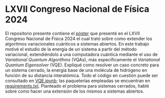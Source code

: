# LXVII Congreso Nacional de Física 2024 #

El repositorio presente contiene el [póster](/poster.pdf/) que presenté en el LXVII Congreso Nacional de Física 2024 el cual trató sobre como extender los algoritmos variacionales cuánticos a sistemas abiertos. En este trabajo motivé el estudio de la energía de un sistema a partir del método variacional, extendiéndolo a una computadora cuántica mediante el uso de *Variational Quantum Algorithms* (VQAs), más específicamente el *Variational Quantum Eigensolver* (VQE). Expliqué como resolver un caso concreto para un sistema cerrado, la energía base de una molécula de hidrógeno en función de su distancia interatómica. Todo el código en cuestión puede ser consultado en [VQE.ipynb](/VQE.ipynb/); las paqueterías empleadas se encuentran en [requirements.txt](/requirements.txt/). Planteado el problema para sistemas cerrados, hablé sobre como hacer una extensión de los mismos a sistemas abiertos.

